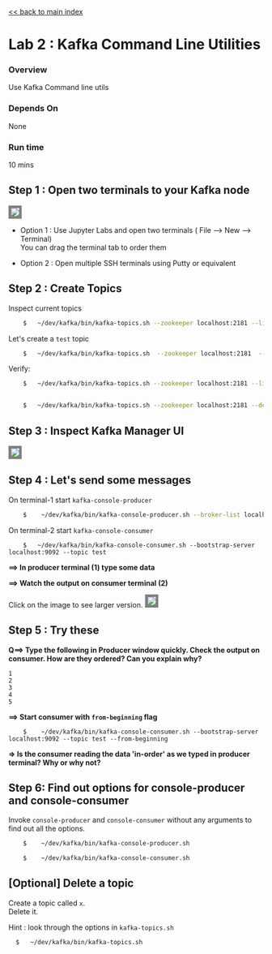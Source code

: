 <link rel='stylesheet' href='../assets/css/main.css'/>

[<< back to main index](../README.md)

# Lab 2 : Kafka Command Line Utilities

### Overview
Use Kafka Command line utils

### Depends On
None

### Run time
10 mins


## Step 1 : Open two terminals to your Kafka node

<img src="../assets/images/2a.png" style="border: 5px solid grey ; max-width:100%;"  />

 - Option 1 : Use Jupyter Labs and open two terminals ( File --> New --> Terminal)   
 You can drag the terminal tab to order them
 
 - Option 2 : Open multiple SSH terminals using Putty or equivalent

## Step 2 : Create Topics
Inspect current topics

```bash
    $   ~/dev/kafka/bin/kafka-topics.sh --zookeeper localhost:2181 --list
```

Let's create a `test` topic

```bash
    $   ~/dev/kafka/bin/kafka-topics.sh  --zookeeper localhost:2181  --create --topic test --replication-factor 1  --partitions 2
```

Verify:
```bash
    $   ~/dev/kafka/bin/kafka-topics.sh --zookeeper localhost:2181 --list


    $   ~/dev/kafka/bin/kafka-topics.sh --zookeeper localhost:2181 --describe --topic test
```

## Step 3 : Inspect Kafka Manager UI

<img src="../assets/images/2b.png" style="border: 5px solid grey ; max-width:100%;"  />

## Step 4 : Let's send some messages

On terminal-1  start `kafka-console-producer`

```bash
    $    ~/dev/kafka/bin/kafka-console-producer.sh --broker-list localhost:9092 --topic test
```

On terminal-2 start `kafka-console-consumer`
```
    $   ~/dev/kafka/bin/kafka-console-consumer.sh --bootstrap-server localhost:9092 --topic test
```

**==> In producer terminal (1) type some data**  

**==> Watch the output on consumer terminal (2)**

Click on the image to see larger version.
<a href="../assets/images/2c.png"><img src="../assets/images/2c.png" style="border: 5px solid grey ; max-width:100%;"  /></a>


## Step 5 : Try these
**Q==> Type the following in Producer window quickly.  Check the output on consumer.  How are they ordered?  Can you explain why?**
```
1
2
3
4
5
```

**==> Start consumer with `from-beginning` flag**
```
    $    ~/dev/kafka/bin/kafka-console-consumer.sh --bootstrap-server localhost:9092 --topic test --from-beginning
```

**=> Is the consumer reading the data 'in-order' as we typed in producer terminal?  Why or why not?**  


## Step 6: Find out options for console-producer and console-consumer
Invoke `console-producer` and `console-consumer` without any arguments to find out all the options.

```bash
    $    ~/dev/kafka/bin/kafka-console-producer.sh

    $    ~/dev/kafka/bin/kafka-console-consumer.sh

```

## [Optional] Delete a topic
Create a topic called `x`.  
Delete it.

Hint : look through the options in `kafka-topics.sh`
```bash
  $   ~/dev/kafka/bin/kafka-topics.sh
```
